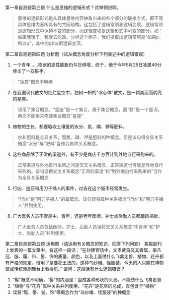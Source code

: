 第一章自测题第三题
什么是思维的逻辑形式？试举例说明。

> 思维的逻辑形式是从具体思维内容抽象出来的各个部分的联接方式，即不同具体思维内容所具有的共同结构。这包括了逻辑常项和逻辑变项。逻辑常项是逻辑形式中保持不变的部分，而逻辑变项是逻辑形式中可变的部分。如：如果我饿了，我就去吃饭。分析这个例子，我们提取出逻辑常项是“如果p，所以q”，其中的p和q即逻辑变项。



第二章自测题第四题
分析题（试从概念角度分析下列表述中的逻辑错误）
1. 一个青年……物欲的恶性膨胀仍与日俱增，终于，他于今年5月25日凌晨40分伸出了一双脏手。

> "凌晨"概念不明确

2. 在我国现代散文的灿烂星空中，独树一帜的“冰心体”散文，是一颗美丽而明亮的星座。

> 误用了集合概念。“星座”是一个集合，属于集合概念，而“颗”是一个量词，两次不能用来修饰集合概念“星座”

3. 植物的生长，都要吸收土壤里的水分、氮、磷、钾等肥料。

> 水和肥料是全异关系，而氮、磷、钾是肥料的种概念。但是该句将全异关系概念“水分”与“肥料”当作为属种关系概念。

4. 这些商品除了正常的渠道外，有不少是商店千方百计到外地自行采购来的。

> 正常渠道与外地自行采购之间是交叉关系概念，正常渠道也可能是外地自行采购的。该句误把交叉关系概念“正常的渠道”和“到外地自行采购来的”当作为全异关系概念

5. 行凶、盗窃和用刀子捅人的事件，过去在这个城市经常发生。

> “行凶”是“用刀子捅人”的属概念。该句误将属种关系概念“行凶”和“用刀子捅人”并列使用。

6. 广大医务人员不管是中、青年，还是老年医师、护士或后勤人员都踊跃捐款。

> 广大医务人员包括医师，护士，后勤人员误将交叉关系概念“中青年”和“护士、后勤人员”并列使用。


第二章自测题第五题
运用题（请运用有关概念的知识，回答下列问题）
某报副刊上发表的一篇文章中，有这样一段话：“在封建官场中，文臣武将及其眷属，举凡冠、服、履、带、髻、饰的质量、颜色，以及上面绣什么飞禽走兽、植物、花卉都有严格的规定，僭用了是要犯王法的，这种乌纱帽、怪服装，今天的人只能在博物馆或传统戏剧舞台上看得见。”
请问：这段话有什么逻辑错误？

1. “髻”概念不明确，“髻”的内涵是：盘成各种形状的头发。不能绣什么飞禽走兽
2. “植物”与“花卉”属种关系并列使用。“花卉”是花草的总成，真包含于“植物”
3. 误将“履、带、髻、饰”等概念作为“乌纱帽、怪服装”的种概念

